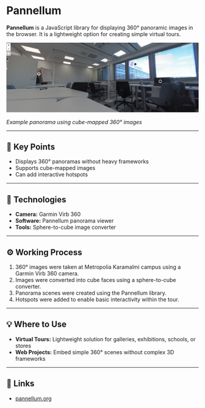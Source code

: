 # Pannellum

**Pannellum** is a JavaScript library for displaying 360° panoramic images in the browser. It is a lightweight option for creating simple virtual tours.

![Pannellum Image](../images/pannellum.PNG)

_Example panorama using cube-mapped 360° images_

---

## 🔑 Key Points

- Displays 360° panoramas without heavy frameworks
- Supports cube-mapped images
- Can add interactive hotspots

---

## 🧰 Technologies

- **Camera:** Garmin Virb 360
- **Software:** Pannellum panorama viewer
- **Tools:** Sphere-to-cube image converter

---

## ⚙️ Working Process

1. 360° images were taken at Metropolia Karamalmi campus using a Garmin Virb 360 camera.
2. Images were converted into cube faces using a sphere-to-cube converter.
3. Panorama scenes were created using the Pannellum library.
4. Hotspots were added to enable basic interactivity within the tour.

---

## 💡 Where to Use

- **Virtual Tours:** Lightweight solution for galleries, exhibitions, schools, or stores
- **Web Projects:** Embed simple 360° scenes without complex 3D frameworks

---

## 🔗 Links

- [pannellum.org](https://pannellum.org)
